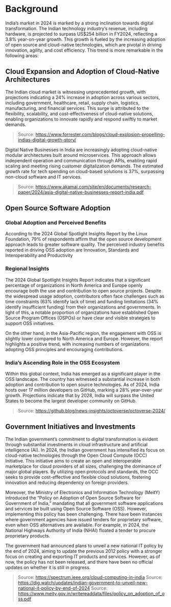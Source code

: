 # Background

India’s market in 2024 is marked by a strong inclination towards digital transformation. The Indian technology industry’s revenue, including hardware, is projected to surpass US$254 billion in FY2024, reflecting a 3.8% year-on-year growth.  This growth is fueled by the increasing adoption of open source and cloud-native technologies, which are pivotal in driving innovation, agility, and cost efficiency. This trend is more remarkable in the following areas:

## Cloud Expansion and Adoption of Cloud-Native Architectures

The Indian cloud market is witnessing unprecedented growth, with projections indicating a 24% increase in adoption across various sectors, including government, healthcare, retail, supply chain, logistics, manufacturing, and financial services.
This surge is attributed to the flexibility, scalability, and cost-effectiveness of cloud-native solutions, enabling organizations to innovate rapidly and respond swiftly to market demands.  

> Source: https://www.forrester.com/blogs/cloud-explosion-propelling-indias-digital-growth-story/ 

Digital Native Businesses in India are increasingly adopting cloud-native modular architectures built around microservices. This approach allows independent operation and communication through APIs, enabling rapid scaling and meeting rising customer digitalization demands. The estimated growth rate for tech spending on cloud-based solutions is 37%, surpassing non-cloud software and IT services.  

> Source: https://www.akamai.com/site/en/documents/research-paper/2024/asia-digital-native-businesses-report-india.pdf

## Open Source Software Adoption

### Global Adoption and Perceived Benefits

According to the 2024 Global Spotlight Insights Report by the Linux Foundation, 79% of respondents affirm that the open source development approach leads to greater software quality. The perceived industry benefits reported in driving OSS adoption are Innovation, Standards and Interoperability and Productivity

### Regional Insights

The 2024 Global Spotlight Insights Report indicates that a significant percentage of organizations in North America and Europe openly encourage both the use and contribution to open source projects. Despite the widespread usage adoption, contributors often face challenges such as time constraints (63% identify lack of time) and funding limitations (34% identify insufficient funding) from their organizations and governments. In light of this, a notable proportion of organizations have established Open Source Program Offices (OSPOs) or have clear and visible strategies to support OSS initiatives.

On the other hand, in the Asia-Pacific region, the engagement with OSS is slightly lower compared to North America and Europe. However, the report highlights a positive trend, with increasing numbers of organizations adopting OSS principles and encouraging contributions. 
 
### India’s Ascending Role in the OSS Ecosystem

Within this global context, India has emerged as a significant player in the OSS landscape. The country has witnessed a substantial increase in both adoption and contribution to open source technologies. As of 2024, India hosts over 17 million developers on GitHub, marking a 28% year-over-year growth. Projections indicate that by 2028, India will surpass the United States to become the largest developer community on GitHub.

> Source: https://github.blog/news-insights/octoverse/octoverse-2024/

## Government Initiatives and Investments

The Indian government’s commitment to digital transformation is evident through substantial investments in cloud infrastructure and artificial intelligence (AI). In 2024, the Indian government has intensified its focus on cloud-native technologies through the Open Cloud Compute (OCC) Initiative. This initiative aims to create an open and interoperable marketplace for cloud providers of all sizes, challenging the dominance of major global players. By utilizing open protocols and standards, the OCC seeks to provide cost-effective and flexible cloud solutions, fostering innovation and reducing dependency on foreign providers.

Moreover, the Ministry of Electronics and Information Technology (MeitY)  introduced the “Policy on Adoption of Open Source Software for Government of India,” mandating that all government software applications and services be built using Open Source Software (OSS). However, implementing this policy has been challenging. There have been instances where government agencies have issued tenders for proprietary software, even when OSS alternatives are available. For example, in 2024, the National Highways Authority of India (NHAI) floated a tender to procure proprietary products.

The government had announced plans to unveil a new national IT policy by the end of 2024, aiming to update the previous 2012 policy with a stronger focus on creating and exporting IT products and services. However, as of now, the policy has not been released, and there have been no official updates on whether it is still in progress.

> Source: https://spectrum.ieee.org/cloud-computing-in-india
> Source: https://dig.watch/updates/indian-government-to-unveil-new-national-it-policy-by-end-of-2024 
> Source: https://www.meity.gov.in/writereaddata/files/policy_on_adoption_of_oss.pdf

